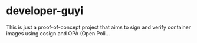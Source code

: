 # developer-guyi
This is just a proof-of-concept project that aims to sign and verify container images using cosign and OPA (Open Poli…
